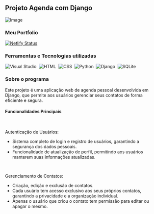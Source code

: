 ## Projeto Agenda com Django 

![Image](https://github.com/user-attachments/assets/27f3c6ac-ac44-4eeb-8066-a3d318192146)


### Meu Portfolio
[![Netlify Status](https://api.netlify.com/api/v1/badges/a2e6ab0a-d5c6-4e7b-b2f8-4d69f3d4acda/deploy-status)](https://app.netlify.com/sites/dev-nathan/deploys)

### Ferramentas e Tecnologias utilizadas
![Visual Studio](https://img.shields.io/badge/-Visual%20Studio-0D1117?style=for-the-badge&logo=visualstudio&logoColor=C8A2C8&labelColor=0D1117)&nbsp;
![HTML](https://img.shields.io/badge/-HTML-0D1117?style=for-the-badge&logo=html5&labelColor=0D1117)&nbsp;
![CSS](https://img.shields.io/badge/-CSS-0D1117?style=for-the-badge&logo=CSS3&logoColor=1572B6&labelColor=0D1117)&nbsp;
![Python](https://img.shields.io/badge/-python-0D1117?style=for-the-badge&logo=python&logoColor=1572B6&labelColor=0D1117)&nbsp;
![Django](https://img.shields.io/badge/-Django-0D1117?style=for-the-badge&logo=django&logoColor=008000&labelColor=0D1117)&nbsp;
![SQLite](https://img.shields.io/badge/-sqlite-0D1117?style=for-the-badge&logo=sqlite&labelColor=0D1117)&nbsp;

### Sobre o programa
<p>Este projeto é uma aplicação web de agenda pessoal desenvolvida em Django, que permite aos usuários gerenciar seus contatos de forma eficiente e segura.</p>

#### Funcionalidades Principais
  <br>
  <p>Autenticação de Usuários:</p>
  <ul>
    <li> Sistema completo de login e registro de usuários, garantindo a segurança dos dados pessoais.  </li>
    <li> Funcionalidade de atualização de perfil, permitindo aos usuários manterem suas informações atualizadas.  </li>
  </ul>
  <br>
  <p>Gerenciamento de Contatos:</p>
   <ul>
    <li>Criação, edição e exclusão de contatos.   </li>
    <li> Cada usuário tem acesso exclusivo aos seus próprios contatos, garantindo a privacidade e a organização individual.  </li>
    <li> Apenas o usuário que criou o contato tem permissão para editar ou apagar o mesmo.  </li>
  </ul>
  

